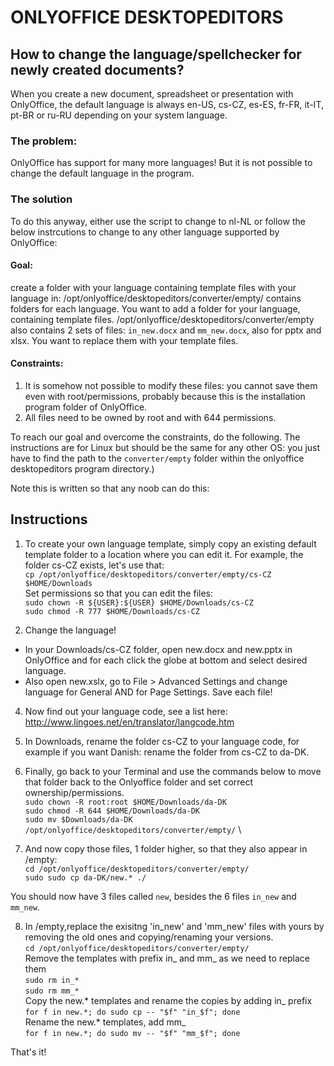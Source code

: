 # ONLYOFFICE DESKTOPEDITORS
## How to change the language/spellchecker for newly created documents?
When you create a new document, spreadsheet or presentation with OnlyOffice, the default language is always en-US, cs-CZ, es-ES, fr-FR, it-IT, pt-BR or ru-RU depending on your system language.

### The problem:
OnlyOffice has support for many more languages! But it is not possible to change the default language in the program.

### The solution
To do this anyway, either use the script to change to nl-NL or follow the below instrcutions to change to any other language supported by OnlyOffice:

#### Goal: 
create a folder with your language containing template files with your language in: 
/opt/onlyoffice/desktopeditors/converter/empty/ contains folders for each language. You want to add a folder for your language, containing template files.
/opt/onlyoffice/desktopeditors/converter/empty also contains 2 sets of files: `in_new.docx` and `mm_new.docx`, also for pptx and xlsx. You want to replace them with your template files.

#### Constraints:
1. It is somehow not possible to modify these files: you cannot save them even with root/permissions, probably because this is the installation program folder of OnlyOffice.
2. All files need to be owned by root and with 644 permissions. 

To reach our goal and overcome the constraints, do the following. The instructions are for Linux but should be the same for any other OS: you just have to find the path to the `converter/empty` folder within the onlyoffice desktopeditors program directory.)

Note this is written so that any noob can do this:
## Instructions

1. To create your own language template, simply copy an existing default template folder to a location where you can edit it. For example, the folder cs-CZ exists, let's use that: \
`cp /opt/onlyoffice/desktopeditors/converter/empty/cs-CZ $HOME/Downloads`\
Set permissions so that you can edit the files: \
`sudo chown -R ${USER}:${USER} $HOME/Downloads/cs-CZ` \
`sudo chmod -R 777 $HOME/Downloads/cs-CZ`  

3. Change the language!
- In your Downloads/cs-CZ folder, open new.docx and new.pptx in OnlyOffice and for each click the globe at bottom and select desired language.
- Also open new.xslx, go to File > Advanced Settings and change language for General AND for Page Settings. 
Save each file! 

4. Now find out your language code, see a list here: http://www.lingoes.net/en/translator/langcode.htm

5. In Downloads, rename the folder cs-CZ to your language code, for example if you want Danish: rename the folder from cs-CZ to da-DK.

6. Finally, go back to your Terminal and use the commands below to move that folder back to the Onlyoffice folder and set correct ownership/permissions. \
`sudo chown -R root:root $HOME/Downloads/da-DK` \
`sudo chmod -R 644 $HOME/Downloads/da-DK` \
`sudo mv $Downloads/da-DK /opt/onlyoffice/desktopeditors/converter/empty/` \

7. And now copy those files, 1 folder higher, so that they also appear in /empty: \
`cd /opt/onlyoffice/desktopeditors/converter/empty/` \
`sudo sudo cp da-DK/new.* ./`

You should now have 3 files called `new`, besides the 6 files `in_new` and `mm_new`. 

8. In /empty,replace the exisitng 'in_new' and 'mm_new' files with yours by removing the old ones and copying/renaming your versions. \
`cd /opt/onlyoffice/desktopeditors/converter/empty/`  \
Remove the templates with prefix in_ and mm_ as we need to replace them \
`sudo rm in_*` \
`sudo rm mm_*` \
Copy the new.* templates and rename the copies by adding in_ prefix \
`for f in new.*; do sudo cp -- "$f" "in_$f"; done` \
Rename the new.* templates, add mm_ \
`for f in new.*; do sudo mv -- "$f" "mm_$f"; done`

That's it!
